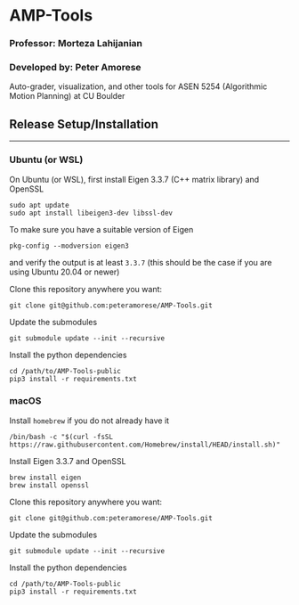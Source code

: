 # AMP-Tools
### Professor: Morteza Lahijanian
### Developed by: Peter Amorese
Auto-grader, visualization, and other tools for ASEN 5254 (Algorithmic Motion Planning) at CU Boulder

## Release Setup/Installation
---
### Ubuntu (or WSL)
On Ubuntu (or WSL), first install Eigen 3.3.7 (C++ matrix library) and OpenSSL

```
sudo apt update
sudo apt install libeigen3-dev libssl-dev
```

To make sure you have a suitable version of Eigen
```
pkg-config --modversion eigen3
```
and verify the output is at least `3.3.7` (this should be the case if you are using Ubuntu 20.04 or newer)

Clone this repository anywhere you want:
```
git clone git@github.com:peteramorese/AMP-Tools.git
```

Update the submodules
```
git submodule update --init --recursive
```

Install the python dependencies
```
cd /path/to/AMP-Tools-public
pip3 install -r requirements.txt 
```

### macOS
Install `homebrew` if you do not already have it
```
/bin/bash -c "$(curl -fsSL https://raw.githubusercontent.com/Homebrew/install/HEAD/install.sh)"
```

Install Eigen 3.3.7 and OpenSSL
```
brew install eigen
brew install openssl

```

Clone this repository anywhere you want:
```
git clone git@github.com:peteramorese/AMP-Tools.git
```

Update the submodules
```
git submodule update --init --recursive
```

Install the python dependencies
```
cd /path/to/AMP-Tools-public
pip3 install -r requirements.txt 
```